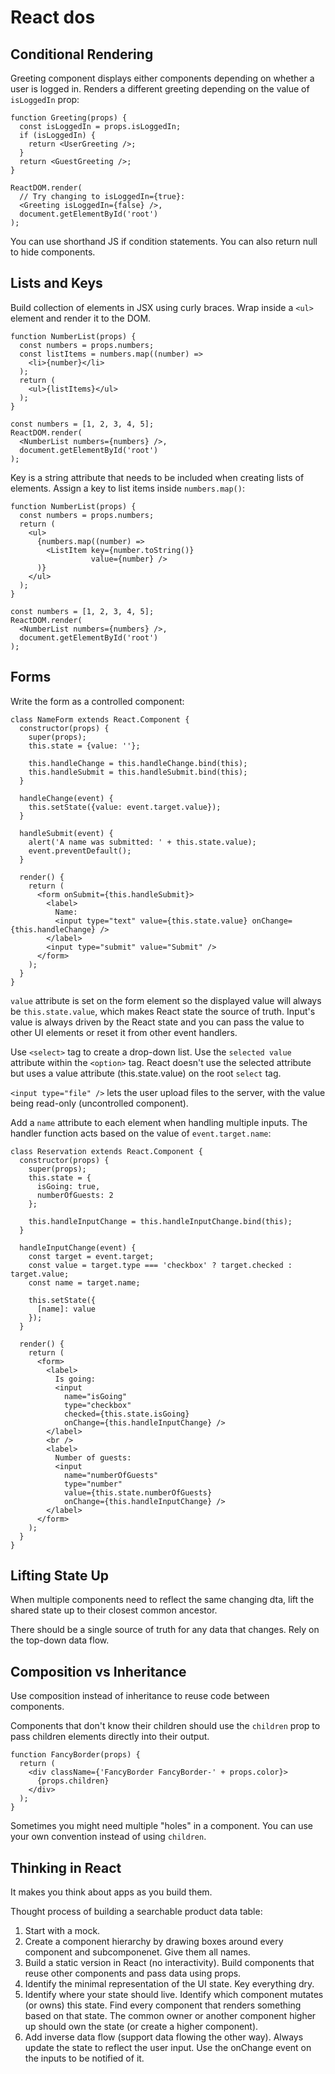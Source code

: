 # React dos

## Conditional Rendering
Greeting component displays either components depending on whether a user is logged in. Renders a different greeting depending on the value of `isLoggedIn` prop:
```
function Greeting(props) {
  const isLoggedIn = props.isLoggedIn;
  if (isLoggedIn) {
    return <UserGreeting />;
  }
  return <GuestGreeting />;
}

ReactDOM.render(
  // Try changing to isLoggedIn={true}:
  <Greeting isLoggedIn={false} />,
  document.getElementById('root')
);
```

You can use shorthand JS if condition statements. You can also return null to hide components. 
## Lists and Keys
Build collection of elements in JSX using curly braces. Wrap inside a `<ul>` element and render it to the DOM.

```
function NumberList(props) {
  const numbers = props.numbers;
  const listItems = numbers.map((number) =>
    <li>{number}</li>
  );
  return (
    <ul>{listItems}</ul>
  );
}

const numbers = [1, 2, 3, 4, 5];
ReactDOM.render(
  <NumberList numbers={numbers} />,
  document.getElementById('root')
);
```

Key is a string attribute that needs to be included when creating lists of elements. Assign a key to list items inside `numbers.map()`:
```
function NumberList(props) {
  const numbers = props.numbers;
  return (
    <ul>
      {numbers.map((number) =>
        <ListItem key={number.toString()}
                  value={number} />
      )}
    </ul>
  );
}

const numbers = [1, 2, 3, 4, 5];
ReactDOM.render(
  <NumberList numbers={numbers} />,
  document.getElementById('root')
);
```

## Forms
Write the form as a controlled component:
```
class NameForm extends React.Component {
  constructor(props) {
    super(props);
    this.state = {value: ''};

    this.handleChange = this.handleChange.bind(this);
    this.handleSubmit = this.handleSubmit.bind(this);
  }

  handleChange(event) {
    this.setState({value: event.target.value});
  }

  handleSubmit(event) {
    alert('A name was submitted: ' + this.state.value);
    event.preventDefault();
  }

  render() {
    return (
      <form onSubmit={this.handleSubmit}>
        <label>
          Name:
          <input type="text" value={this.state.value} onChange={this.handleChange} />
        </label>
        <input type="submit" value="Submit" />
      </form>
    );
  }
}
```

`value` attribute is set on the form element so the displayed value will always be `this.state.value`, which makes React state the source of truth. Input's value is always driven by the React state and you can pass the value to other UI elements or reset it from other event handlers.

Use `<select>` tag to create a drop-down list. Use the `selected value` attribute within the `<option>` tag. React doesn't use the selected attribute but uses a value attribute (this.state.value) on the root `select` tag. 

`<input type="file" />` lets the user upload files to the server, with the value being read-only (uncontrolled component). 

Add a `name` attribute to each element when handling multiple inputs. The handler function acts based on the value of `event.target.name`:
```
class Reservation extends React.Component {
  constructor(props) {
    super(props);
    this.state = {
      isGoing: true,
      numberOfGuests: 2
    };

    this.handleInputChange = this.handleInputChange.bind(this);
  }

  handleInputChange(event) {
    const target = event.target;
    const value = target.type === 'checkbox' ? target.checked : target.value;
    const name = target.name;

    this.setState({
      [name]: value
    });
  }

  render() {
    return (
      <form>
        <label>
          Is going:
          <input
            name="isGoing"
            type="checkbox"
            checked={this.state.isGoing}
            onChange={this.handleInputChange} />
        </label>
        <br />
        <label>
          Number of guests:
          <input
            name="numberOfGuests"
            type="number"
            value={this.state.numberOfGuests}
            onChange={this.handleInputChange} />
        </label>
      </form>
    );
  }
}
```

## Lifting State Up
When multiple components need to reflect the same changing dta, lift the shared state up to their closest common ancestor. 

There should be a single source of truth for any data that changes. Rely on the top-down data flow. 

## Composition vs Inheritance
Use composition instead of inheritance to reuse code between components. 

Components that don't know their children should use the `children` prop to pass children elements directly into their output. 

```
function FancyBorder(props) {
  return (
    <div className={'FancyBorder FancyBorder-' + props.color}>
      {props.children}
    </div>
  );
}
```

Sometimes you might need multiple "holes" in a component. You can use your own convention instead of using `children`. 

## Thinking in React
It makes you think about apps as you build them. 

Thought process of building a searchable product data table:
1. Start with a mock. 
2. Create a component hierarchy by drawing boxes around every component and subcomponenet. Give them all names. 
3. Build a static version in React (no interactivity). Build components that reuse other components and pass data using props. 
4. Identify the minimal representation of the UI state. Key everything dry. 
5. Identify where your state should live. Identify which component mutates (or owns) this state. Find every component that renders something based on that state. The common owner or another component higher up should own the state (or create a higher component). 
6. Add inverse data flow (support data flowing the other way). Always update the state to reflect the user input. Use the onChange event on the inputs to be notified of it. 